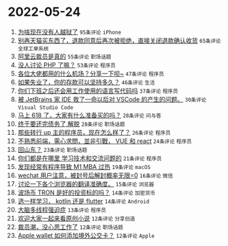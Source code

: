 # 2022-05-24

1. [为啥现在没有人越狱了](https://www.v2ex.com/t/854860) `95条评论` `iPhone`
1. [别再天猫买东西了，退款同意后再次被拒绝，直接关闭退款确认收货](https://www.v2ex.com/t/854856) `65条评论` `全球工单系统`
1. [阿里云裁员是真的](https://www.v2ex.com/t/854867) `55条评论` `职场话题`
1. [没人讨论 PHP 了嘛？](https://www.v2ex.com/t/854863) `53条评论` `程序员`
1. [各位大佬都用的什么机场？分享一下呗~](https://www.v2ex.com/t/854873) `47条评论` `程序员`
1. [如果失业了，你的存款可以坚持多久？](https://www.v2ex.com/t/854916) `46条评论` `生活`
1. [你们下班之后还会用工作使用的语言写代码吗](https://www.v2ex.com/t/854929) `37条评论` `程序员`
1. [被 JetBrains 家 IDE 救了一命以后对 VSCode 的产生的问题。](https://www.v2ex.com/t/854928) `30条评论` `Visual Studio Code`
1. [马上 618 了，大家有什么准备买的吗？](https://www.v2ex.com/t/854952) `28条评论` `问与答`
1. [终于要还完债务了,解脱](https://www.v2ex.com/t/854885) `28条评论` `职场话题`
1. [那些转行 up 主的程序员，现在怎么样了？](https://www.v2ex.com/t/854907) `26条评论` `程序员`
1. [不熟悉前端，需心求問，並非引戰， VUE 和 react](https://www.v2ex.com/t/854956) `24条评论` `程序员`
1. [回山东？](https://www.v2ex.com/t/854858) `23条评论` `职场话题`
1. [你们都是在哪里 学习技术和交流问题的](https://www.v2ex.com/t/854903) `21条评论` `程序员`
1. [发现经常有程序导致 M1 MBA 过热](https://www.v2ex.com/t/854913) `19条评论` `macOS`
1. [wechat 用户注意，被封号后解封概率无限=0](https://www.v2ex.com/t/854932) `16条评论` `微信`
1. [讨论一下各个浏览器的翻译准确度。](https://www.v2ex.com/t/854875) `15条评论` `浏览器`
1. [波场币 TRON 是好的投资标的吗？](https://www.v2ex.com/t/854936) `14条评论` `加密货币`
1. [选一样学习， kotlin 还是 flutter](https://www.v2ex.com/t/854910) `14条评论` `Android`
1. [大脑多线程强迫症](https://www.v2ex.com/t/854947) `13条评论` `程序员`
1. [欢迎大家一起来看原创小说](https://www.v2ex.com/t/854948) `12条评论` `分享创造`
1. [裁员潮，没心思工作了](https://www.v2ex.com/t/854905) `12条评论` `职场话题`
1. [Apple wallet 如何添加境外公交卡？](https://www.v2ex.com/t/854896) `12条评论` `Apple`
